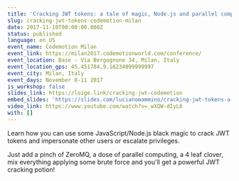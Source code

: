 ```yaml
---
title: 'Cracking JWT tokens: a tale of magic, Node.js and parallel computing'
slug: cracking-jwt-tokens-codemotion-milan
date: 2017-11-10T00:00:00.000Z
status: published
language: en_US
event_name: Codemotion Milan
event_link: https://milan2017.codemotionworld.com/conference/
event_location: Base - Via Bergognone 34, Milan, Italy
event_location_gps: 45.451784,9.16234099999997
event_city: Milan, Italy
event_days: November 8-11 2017
is_workshop: false
slides_link: https://loige.link/cracking-jwt-codemotion
embed_slides: 'https://slides.com/lucianomammino/cracking-jwt-tokens-a-tale-of-magic-nodejs-and-parallel-computing/embed'
video_link: https://www.youtube.com/watch?v=_wXQW-dIyL8
with: []
---
```


Learn how you can use some JavaScript/Node.js black magic to crack JWT tokens and impersonate other users or escalate privileges.

Just add a pinch of ZeroMQ, a dose of parallel computing, a 4 leaf clover, mix everything applying some brute force and you'll get a powerful JWT cracking potion!
